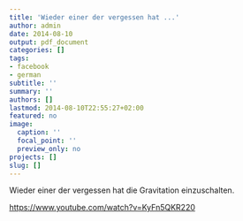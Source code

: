 ```yaml
---
title: 'Wieder einer der vergessen hat ...'
author: admin
date: 2014-08-10
output: pdf_document
categories: []
tags:
- facebook
- german
subtitle: ''
summary: ''
authors: []
lastmod: 2014-08-10T22:55:27+02:00
featured: no
image:
  caption: ''
  focal_point: ''
  preview_only: no
projects: []
slug: []
---
```

Wieder einer der vergessen hat die Gravitation einzuschalten.

https://www.youtube.com/watch?v=KyFn5QKR220

